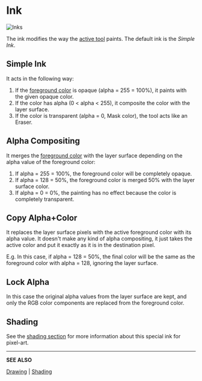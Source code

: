 # Ink

<img src="/docs/ink/inks.png" alt="Inks" class="x2" />

The ink modifies the way the [active tool](tool-bar.md) paints. The
default ink is the *Simple Ink*.

## Simple Ink

It acts in the following way:

1. If the [foreground color](color-bar.md#foreground-color) is opaque
   (alpha = 255 = 100%), it paints with the given opaque color.
1. If the color has alpha (0 < alpha < 255), it composite the color
   with the layer surface.
1. If the color is transparent (alpha = 0, Mask color), the tool acts
   like an Eraser.

## Alpha Compositing

It merges the [foreground color](color-bar.md#foreground-color) with
the layer surface depending on the alpha value of the foreground color:

1. If alpha = 255 = 100%, the foreground color will be completely opaque.
1. If alpha = 128 = 50%, the foreground color is merged 50% with the layer surface color.
1. If alpha = 0 = 0%, the painting has no effect because the color is completely transparent.

## Copy Alpha+Color

It replaces the layer surface pixels with the active foreground color
with its alpha value. It doesn't make any kind of alpha compositing,
it just takes the active color and put it exactly as it is in the
destination pixel.

E.g. In this case, if alpha = 128 = 50%, the final color will be the
same as the foreground color with alpha = 128, ignoring the layer
surface.

## Lock Alpha

In this case the original alpha values from the layer surface are
kept, and only the RGB color components are replaced from the
foreground color.

## Shading

See the [shading section](shading.md) for more information about this
special ink for pixel-art.

---

**SEE ALSO**

[Drawing](drawing.md) |
[Shading](shading.md)
